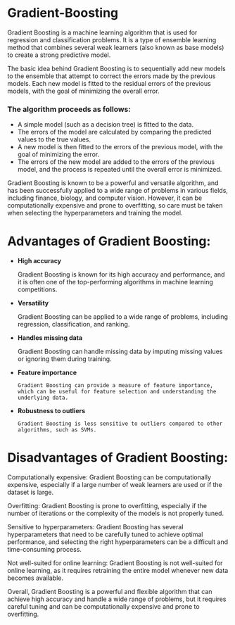 # Gradient-Boosting
Gradient Boosting is a machine learning algorithm that is used for regression and classification problems. It is a type of ensemble learning method that combines several weak learners (also known as base models) to create a strong predictive model.

The basic idea behind Gradient Boosting is to sequentially add new models to the ensemble that attempt to correct the errors made by the previous models. Each new model is fitted to the residual errors of the previous models, with the goal of minimizing the overall error.

### The algorithm proceeds as follows:

- A simple model (such as a decision tree) is fitted to the data.
- The errors of the model are calculated by comparing the predicted values to the true values.
- A new model is then fitted to the errors of the previous model, with the goal of minimizing the error.
- The errors of the new model are added to the errors of the previous model, and the process is repeated until the overall error is minimized.

Gradient Boosting is known to be a powerful and versatile algorithm, and has been successfully applied to a wide range of problems in various fields, including finance, biology, and computer vision. However, it can be computationally expensive and prone to overfitting, so care must be taken when selecting the hyperparameters and training the model.

# Advantages of Gradient Boosting:

- __High accuracy__ 
    
    Gradient Boosting is known for its high accuracy and performance, and it is often one of the top-performing algorithms in machine learning competitions.

- __Versatility__
  
  Gradient Boosting can be applied to a wide range of problems, including regression, classification, and ranking.

- __Handles missing data__
    
    Gradient Boosting can handle missing data by imputing missing values or ignoring them during training.

- __Feature importance__
      
      Gradient Boosting can provide a measure of feature importance, which can be useful for feature selection and understanding the underlying data.

- __Robustness to outliers__
      
      Gradient Boosting is less sensitive to outliers compared to other algorithms, such as SVMs.

# Disadvantages of Gradient Boosting:

Computationally expensive: Gradient Boosting can be computationally expensive, especially if a large number of weak learners are used or if the dataset is large.

Overfitting: Gradient Boosting is prone to overfitting, especially if the number of iterations or the complexity of the models is not properly tuned.

Sensitive to hyperparameters: Gradient Boosting has several hyperparameters that need to be carefully tuned to achieve optimal performance, and selecting the right hyperparameters can be a difficult and time-consuming process.

Not well-suited for online learning: Gradient Boosting is not well-suited for online learning, as it requires retraining the entire model whenever new data becomes available.

Overall, Gradient Boosting is a powerful and flexible algorithm that can achieve high accuracy and handle a wide range of problems, but it requires careful tuning and can be computationally expensive and prone to overfitting.
